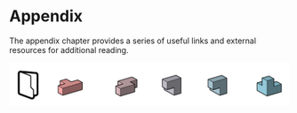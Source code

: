 # Appendix

The appendix chapter provides a series of useful links and external resources for additional reading.

![](../.gitbook/assets/appendix%20%283%29.png)

